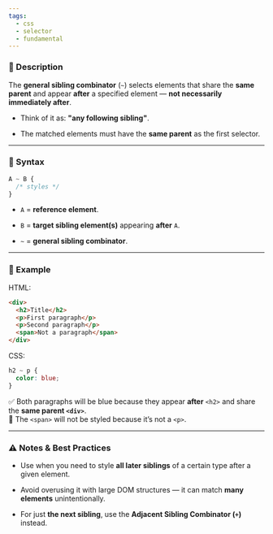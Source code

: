 ```yaml
---
tags:
  - css
  - selector
  - fundamental
---
```


### 📌 Description

The **general sibling combinator** (`~`) selects elements that share the **same parent** and appear **after** a specified element — **not necessarily immediately after**.

- Think of it as: **"any following sibling"**.
    
- The matched elements must have the **same parent** as the first selector.
    

---

### 📍 Syntax

```css
A ~ B {
  /* styles */
}
```

- `A` = **reference element**.
    
- `B` = **target sibling element(s)** appearing **after** `A`.
    
- `~` = **general sibling combinator**.
    

---

### 📍 Example

HTML:

```html
<div>
  <h2>Title</h2>
  <p>First paragraph</p>
  <p>Second paragraph</p>
  <span>Not a paragraph</span>
</div>
```

CSS:

```css
h2 ~ p {
  color: blue;
}
```

✅ Both paragraphs will be blue because they appear **after** `<h2>` and share the **same parent `<div>`**.  
🚫 The `<span>` will not be styled because it’s not a `<p>`.

---

### ⚠️ Notes & Best Practices

- Use when you need to style **all later siblings** of a certain type after a given element.
    
- Avoid overusing it with large DOM structures — it can match **many elements** unintentionally.
    
- For just **the next sibling**, use the **Adjacent Sibling Combinator (`+`)** instead.
    